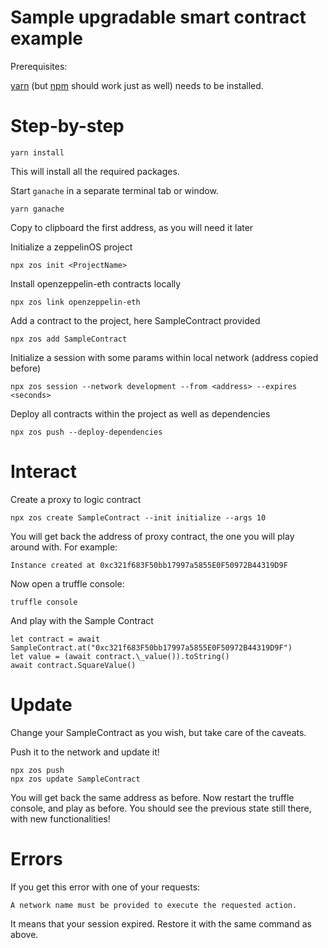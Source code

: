 # Sample upgradable smart contract example

Prerequisites:

[yarn][1] (but [npm][2] should work just as well) needs to be installed.

# Step-by-step

    yarn install

This will install all the required packages.

Start `ganache` in a separate terminal tab or window.

    yarn ganache

Copy to clipboard the first address, as you will need it later

Initialize a zeppelinOS project

    npx zos init <ProjectName>

Install openzeppelin-eth contracts locally

    npx zos link openzeppelin-eth

Add a contract to the project, here SampleContract provided

    npx zos add SampleContract

Initialize a session with some params within local network (address copied before)

    npx zos session --network development --from <address> --expires <seconds>

Deploy all contracts within the project as well as dependencies

    npx zos push --deploy-dependencies

# Interact

Create a proxy to logic contract

    npx zos create SampleContract --init initialize --args 10

You will get back the address of proxy contract, the one you will play around with. For example:

    Instance created at 0xc321f683F50bb17997a5855E0F50972B44319D9F

Now open a truffle console:

    truffle console

And play with the Sample Contract
```
let contract = await SampleContract.at("0xc321f683F50bb17997a5855E0F50972B44319D9F")
let value = (await contract.\_value()).toString()
await contract.SquareValue()
```

# Update

Change your SampleContract as you wish, but take care of the caveats.

Push it to the network and update it!

    npx zos push
    npx zos update SampleContract

You will get back the same address as before.
Now restart the truffle console, and play as before. You should see the previous state still there, with new functionalities!

# Errors

If you get this error with one of your requests:

    A network name must be provided to execute the requested action.

It means that your session expired. Restore it with the same command as above.

[1]: https://yarnpkg.com/en/docs/install
[2]: https://docs.npmjs.com/getting-started/installing-node
